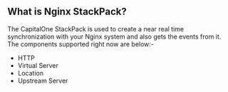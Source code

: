 ## What is Nginx StackPack?

The CapitalOne StackPack is used to create a near real time synchronization with your Nginx system and also gets the events from it. The components supported right now are below:-

* HTTP
* Virtual Server
* Location
* Upstream Server
